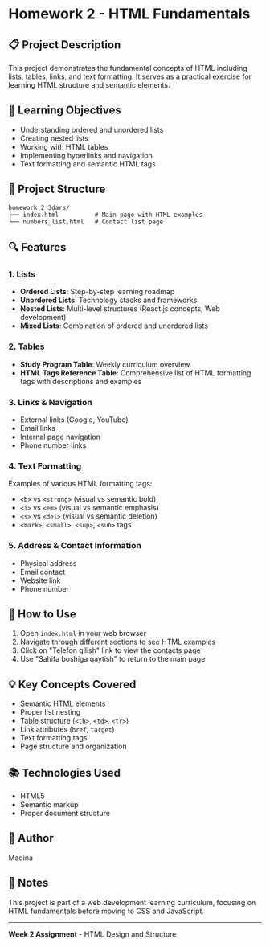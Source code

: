 # Homework 2 - HTML Fundamentals

## 📋 Project Description
This project demonstrates the fundamental concepts of HTML including lists, tables, links, and text formatting. It serves as a practical exercise for learning HTML structure and semantic elements.

## 🎯 Learning Objectives
- Understanding ordered and unordered lists
- Creating nested lists
- Working with HTML tables
- Implementing hyperlinks and navigation
- Text formatting and semantic HTML tags

## 📁 Project Structure
```
homework_2_3dars/
├── index.html          # Main page with HTML examples
└── numbers_list.html   # Contact list page
```

## 🔍 Features

### 1. Lists
- **Ordered Lists**: Step-by-step learning roadmap
- **Unordered Lists**: Technology stacks and frameworks
- **Nested Lists**: Multi-level structures (React.js concepts, Web development)
- **Mixed Lists**: Combination of ordered and unordered lists

### 2. Tables
- **Study Program Table**: Weekly curriculum overview
- **HTML Tags Reference Table**: Comprehensive list of HTML formatting tags with descriptions and examples

### 3. Links & Navigation
- External links (Google, YouTube)
- Email links
- Internal page navigation
- Phone number links

### 4. Text Formatting
Examples of various HTML formatting tags:
- `<b>` vs `<strong>` (visual vs semantic bold)
- `<i>` vs `<em>` (visual vs semantic emphasis)
- `<s>` vs `<del>` (visual vs semantic deletion)
- `<mark>`, `<small>`, `<sup>`, `<sub>` tags

### 5. Address & Contact Information
- Physical address
- Email contact
- Website link
- Phone number

## 🚀 How to Use
1. Open `index.html` in your web browser
2. Navigate through different sections to see HTML examples
3. Click on "Telefon qilish" link to view the contacts page
4. Use "Sahifa boshiga qaytish" to return to the main page

## 💡 Key Concepts Covered
- Semantic HTML elements
- Proper list nesting
- Table structure (`<th>`, `<td>`, `<tr>`)
- Link attributes (`href`, `target`)
- Text formatting tags
- Page structure and organization

## 📚 Technologies Used
- HTML5
- Semantic markup
- Proper document structure

## 👤 Author
Madina

## 📝 Notes
This project is part of a web development learning curriculum, focusing on HTML fundamentals before moving to CSS and JavaScript.

---

**Week 2 Assignment** - HTML Design and Structure
